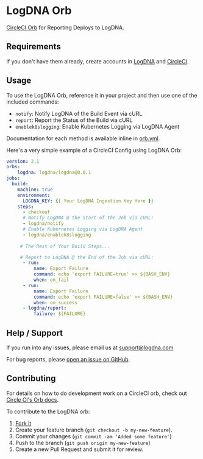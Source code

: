 # LogDNA Orb
[CircleCI Orb](https://github.com/CircleCI-Public/config-preview-sdk/tree/master/docs) for Reporting Deploys to LogDNA.

## Requirements
If you don't have them already, create accounts in [LogDNA](https://logdna.com/sign-up/) and [CircleCI](https://circleci.com/signup/).

## Usage

To use the LogDNA Orb, reference it in your project and then use one of the included commands:
* `notify`: Notify LogDNA of the Build Event via cURL
* `report`: Report the Status of the Build via cURL
* `enablek8slogging`: Enable Kubernetes Logging via LogDNA Agent

Documentation for each method is available inline in [orb.yml](https://github.com/logdna/logdna-orb/blob/master/src/logdna/orb.yml).

Here's a very simple example of a CircleCI Config using LogDNA Orb:

```yaml
version: 2.1
orbs:
    logdna: logdna/logdna@0.0.1
jobs:
  build:
    machine: true
    environment:
      LOGDNA_KEY: {{ Your LogDNA Ingestion Key Here }}
    steps:
      - checkout
      # Notify LogDNA @ the Start of the Job via cURL:
      - logdna/notify
      # Enable Kubernetes Logging via LogDNA Agent
      - logdna/enablek8slogging
     
     # The Rest of Your Build Steps...

     # Report to LogDNA @ the End of the Job via cURL:
      - run:
          name: Export Failure
          command: echo 'export FAILURE=true' >> ${BASH_ENV}
          when: on_fail
      - run:
          name: Export Failure
          command: echo 'export FAILURE=false' >> ${BASH_ENV}
          when: on_success
      - logdna/report:
          failure: ${FAILURE}
```

## Help / Support

If you run into any issues, please email us at [support@logdna.com](mailto:support@logdna.com)

For bug reports, please [open an issue on GitHub](https://github.com/logdna/logdna-orb/issues/new).

## Contributing

For details on how to do development work on a CircleCI orb, check out [Circle CI's Orb docs](https://circleci.com/docs/2.0/creating-orbs/).

To contribute to the LogDNA orb:

1. [Fork it](https://github.com/logdna/logdna-orb)
2. Create your feature branch (```git checkout -b my-new-feature```).
3. Commit your changes (```git commit -am 'Added some feature'```)
4. Push to the branch (```git push origin my-new-feature```)
5. Create a new Pull Request and submit it for review.
